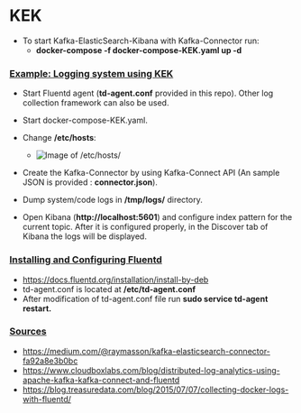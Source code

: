 # KEK

* To start Kafka-ElasticSearch-Kibana with Kafka-Connector run: 
	* <b> docker-compose -f docker-compose-KEK.yaml up -d </b>

### <u>Example: Logging system using KEK</u> 
* Start Fluentd agent (<b>td-agent.conf</b> provided in this repo). Other log collection framework can also be used.
* Start docker-compose-KEK.yaml. 
* Change <b>/etc/hosts</b>:

 	* ![Image of /etc/hosts/](https://miro.medium.com/max/198/1*0GdRZygt5BzxZq17adpunA.png)   
 
 * Create the Kafka-Connector by using Kafka-Connect API (An sample JSON is provided : <b>connector.json</b>).
 * Dump system/code logs in <b> /tmp/logs/</b>  directory.
 * Open Kibana (<b>http://localhost:5601</b>) and configure index pattern for the current topic. After it is configured properly, in the Discover tab of Kibana the logs will be displayed.

### <u>Installing and Configuring Fluentd</u>
* https://docs.fluentd.org/installation/install-by-deb
* td-agent.conf is located at <b>/etc/td-agent.conf</b>
* After modification of td-agent.conf file run <b> sudo service td-agent restart.</b>

### <u>Sources</u>

* https://medium.com/@raymasson/kafka-elasticsearch-connector-fa92a8e3b0bc
* https://www.cloudboxlabs.com/blog/distributed-log-analytics-using-apache-kafka-kafka-connect-and-fluentd
* https://blog.treasuredata.com/blog/2015/07/07/collecting-docker-logs-with-fluentd/

 
